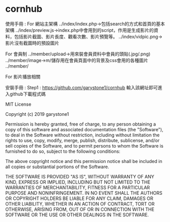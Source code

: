 # cornhub

使用手冊 : 
For 網站主架構 
../index/index.php->包括search的方式和首頁的基本架構
../index/preview.js->index.php中會用到的script，作用是生成影片的資料，包括影片截圖、影片長度、觀看次數、影片預覽等。
../index/vidpic.png->影片沒有截圖時的預設圖片

For 會員制 
../member/upload->用來裝會員資料中會員的頭貼(.jpg/.png)
../member/image->m/儲存用在會員頁面中的背景及css會用的各種圖片
../member/

For 影片播放相關

安裝手冊 :
Step1 : https://github.com/garystone1/cornhub 輸入該網址即可進入github下載程式碼

MIT License

Copyright (c) 2019 garystone1

Permission is hereby granted, free of charge, to any person obtaining a copy
of this software and associated documentation files (the "Software"), to deal
in the Software without restriction, including without limitation the rights
to use, copy, modify, merge, publish, distribute, sublicense, and/or sell
copies of the Software, and to permit persons to whom the Software is
furnished to do so, subject to the following conditions:

The above copyright notice and this permission notice shall be included in all
copies or substantial portions of the Software.

THE SOFTWARE IS PROVIDED "AS IS", WITHOUT WARRANTY OF ANY KIND, EXPRESS OR
IMPLIED, INCLUDING BUT NOT LIMITED TO THE WARRANTIES OF MERCHANTABILITY,
FITNESS FOR A PARTICULAR PURPOSE AND NONINFRINGEMENT. IN NO EVENT SHALL THE
AUTHORS OR COPYRIGHT HOLDERS BE LIABLE FOR ANY CLAIM, DAMAGES OR OTHER
LIABILITY, WHETHER IN AN ACTION OF CONTRACT, TORT OR OTHERWISE, ARISING FROM,
OUT OF OR IN CONNECTION WITH THE SOFTWARE OR THE USE OR OTHER DEALINGS IN THE
SOFTWARE.
